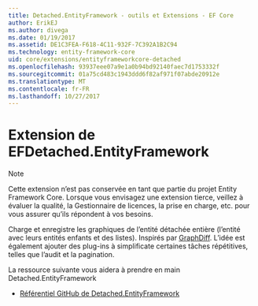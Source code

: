 ```yaml
---
title: Detached.EntityFramework - outils et Extensions - EF Core
author: ErikEJ
ms.author: divega
ms.date: 01/19/2017
ms.assetid: DE1C3FEA-F618-4C11-932F-7C392A1B2C94
ms.technology: entity-framework-core
uid: core/extensions/entityframeworkcore-detached
ms.openlocfilehash: 93937eee07a9e1a0b94bd92140faec7d1753332f
ms.sourcegitcommit: 01a75cd483c1943ddd6f82af971f07abde20912e
ms.translationtype: MT
ms.contentlocale: fr-FR
ms.lasthandoff: 10/27/2017
---
```

# <a name="efdetachedentityframework-extension"></a>Extension de EFDetached.EntityFramework

> [!NOTE]  
> Cette extension n’est pas conservée en tant que partie du projet Entity Framework Core. Lorsque vous envisagez une extension tierce, veillez à évaluer la qualité, la Gestionnaire de licences, la prise en charge, etc. pour vous assurer qu’ils répondent à vos besoins.

Charge et enregistre les graphiques de l’entité détachée entière (l’entité avec leurs entités enfants et des listes). Inspirés par [GraphDiff](https://github.com/refactorthis/GraphDiff/). L’idée est également ajouter des plug-ins à simplificate certaines tâches répétitives, telles que l’audit et la pagination.

La ressource suivante vous aidera à prendre en main Detached.EntityFramework
* [Référentiel GitHub de Detached.EntityFramework](https://github.com/leonardoporro/Detached/)
